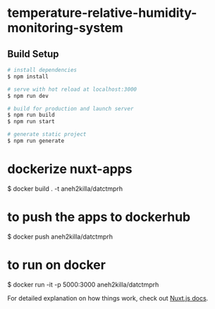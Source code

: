 # temperature-relative-humidity-monitoring-system

## Build Setup

```bash
# install dependencies
$ npm install

# serve with hot reload at localhost:3000
$ npm run dev

# build for production and launch server
$ npm run build
$ npm run start

# generate static project
$ npm run generate
```

# dockerize nuxt-apps
$ docker build . -t aneh2killa/datctmprh

# to push the apps to dockerhub
$ docker push aneh2killa/datctmprh

# to run on docker
$ docker run -it -p 5000:3000 aneh2killa/datctmprh

For detailed explanation on how things work, check out [Nuxt.js docs](https://nuxtjs.org).

